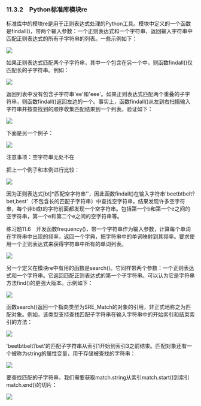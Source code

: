    

### 11.3.2　Python标准库模块re

标准库中的模块re是用于正则表达式处理的Python工具。模块中定义的一个函数是findall()，带两个输入参数：一个正则表达式和一个字符串，返回输入字符串中匹配正则表达式的所有子字符串的列表。一些示例如下：

![](0-Assets/Epubook/程序员编程语言经典合集（计算机科学丛书5册套装），javapython编程语言含经典教材龙书《编译原理》%20(Bruce%20Eckel%20%20Alfred%20V.%20Aho%20%20Monica%20S.%20Lam%20etc.)%20(Z-Library)/images/image09278.jpeg)

如果正则表达式匹配两个子字符串，其中一个包含在另一个中，则函数findall()仅匹配长的子字符串。例如：

![](0-Assets/Epubook/程序员编程语言经典合集（计算机科学丛书5册套装），javapython编程语言含经典教材龙书《编译原理》%20(Bruce%20Eckel%20%20Alfred%20V.%20Aho%20%20Monica%20S.%20Lam%20etc.)%20(Z-Library)/images/image09279.jpeg)

返回列表中没有包含子字符串'ee'和'eee'。如果正则表达式匹配两个重叠的子字符串，则函数findall()返回左边的一个。事实上，函数findall()从左到右扫描输入字符串并按查找到的顺序收集匹配结果到一个列表。验证如下：

![](0-Assets/Epubook/程序员编程语言经典合集（计算机科学丛书5册套装），javapython编程语言含经典教材龙书《编译原理》%20(Bruce%20Eckel%20%20Alfred%20V.%20Aho%20%20Monica%20S.%20Lam%20etc.)%20(Z-Library)/images/image09280.jpeg)

下面是另一个例子：

![](0-Assets/Epubook/程序员编程语言经典合集（计算机科学丛书5册套装），javapython编程语言含经典教材龙书《编译原理》%20(Bruce%20Eckel%20%20Alfred%20V.%20Aho%20%20Monica%20S.%20Lam%20etc.)%20(Z-Library)/images/image09281.jpeg)

注意事项：空字符串无处不在

把上一个例子和本例进行比较：

![](0-Assets/Epubook/程序员编程语言经典合集（计算机科学丛书5册套装），javapython编程语言含经典教材龙书《编译原理》%20(Bruce%20Eckel%20%20Alfred%20V.%20Aho%20%20Monica%20S.%20Lam%20etc.)%20(Z-Library)/images/image09282.jpeg)

因为正则表达式[bt]*匹配空字符串''，因此函数findall()在输入字符串'beetbtbelt?bet,best'（不包含长的匹配子字符串）中查找空字符串。结果发现许多空字符串，每个非b或t的字符前面都发现一个空字符串。包括第一个b和第一个e之间的空字符串，第一个e和第二个e之间的空字符串等。

练习题11.6　开发函数frequency()，带一个字符串作为输入参数，计算每个单词在字符串中出现的频率，返回一个字典，把字符串中的单词映射到其频率。要求使用一个正则表达式来获得字符串中所有的单词列表。

![](0-Assets/Epubook/程序员编程语言经典合集（计算机科学丛书5册套装），javapython编程语言含经典教材龙书《编译原理》%20(Bruce%20Eckel%20%20Alfred%20V.%20Aho%20%20Monica%20S.%20Lam%20etc.)%20(Z-Library)/images/image09283.jpeg)

另一个定义在模块re中有用的函数是search()。它同样带两个参数：一个正则表达式和一个字符串。它返回匹配正则表达式的第一个子字符串。可以认为它是字符串方法find()的更强大版本。示例如下：

![](0-Assets/Epubook/程序员编程语言经典合集（计算机科学丛书5册套装），javapython编程语言含经典教材龙书《编译原理》%20(Bruce%20Eckel%20%20Alfred%20V.%20Aho%20%20Monica%20S.%20Lam%20etc.)%20(Z-Library)/images/image09284.jpeg)

函数search()返回一个指向类型为SRE_Match的对象的引用，非正式地称之为匹配对象。例如，该类型支持查找匹配子字符串在输入字符串中的开始索引和结束索引的方法：

![](0-Assets/Epubook/程序员编程语言经典合集（计算机科学丛书5册套装），javapython编程语言含经典教材龙书《编译原理》%20(Bruce%20Eckel%20%20Alfred%20V.%20Aho%20%20Monica%20S.%20Lam%20etc.)%20(Z-Library)/images/image09285.jpeg)

'beetbtbelt?bet'的匹配子字符串从索引1开始到索引3之前结束。匹配对象还有一个被称为string的属性变量，用于存储被查找的字符串：

![](0-Assets/Epubook/程序员编程语言经典合集（计算机科学丛书5册套装），javapython编程语言含经典教材龙书《编译原理》%20(Bruce%20Eckel%20%20Alfred%20V.%20Aho%20%20Monica%20S.%20Lam%20etc.)%20(Z-Library)/images/image09286.jpeg)

要查找匹配的子字符串，我们需要获取match.string从索引match.start()到索引match.end()的切片：

![](0-Assets/Epubook/程序员编程语言经典合集（计算机科学丛书5册套装），javapython编程语言含经典教材龙书《编译原理》%20(Bruce%20Eckel%20%20Alfred%20V.%20Aho%20%20Monica%20S.%20Lam%20etc.)%20(Z-Library)/images/image09287.jpeg)